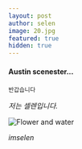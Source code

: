 ```yaml
---
layout: post
author: selen
image: 20.jpg
featured: true
hidden: true 
---
```






#### Austin scenester...
<small> 반갑습니다 </small>

*저는 셀렌입니다.*



![Flower and water]({{site.baseurl}}/images/pages/13.jpg)


*imselen*




